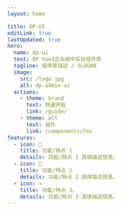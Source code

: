 ```yaml
---
layout: home

title: DP-UI
editLink: true
lastUpdated: true
hero:
  name: dp-ui
  text: DP Vue3企业级中后台组件库
  tagline: 组件库描述 / SLOGAN
  image:
    src: /logo.jpg
    alt: dp-admin-ui
  actions:
    - theme: brand
      text: 快速开始
      link: /guide/
    - theme: alt
      text: 组件
      link: /components/foo
features:
  - icon: 🔨
    title: 功能/特点 1
    details: 功能/特点 1 具体描述信息。
  - icon: 🧩
    title: 功能/特点 2
    details: 功能/特点 2 具体描述信息。
  - icon: ✈️
    title: 功能/特点 3。
    details: 功能/特点 3 具体描述信息。
---
```

